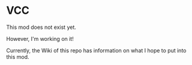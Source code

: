 # VCC

This mod does not exist yet.

However, I'm working on it!

Currently, the Wiki of this repo has information on what I hope to put into this mod.